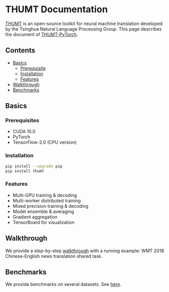 # THUMT Documentation

[THUMT](https://github.com/thumt/THUMT/tree/pytorch) is an open-source toolkit for neural machine translation developed by the Tsinghua Natural Language Processing Group. This page describes the document of [THUMT-PyTorch](https://github.com/thumt/THUMT/tree/pytorch).

## Contents

* [Basics](#basics)
  * [Prerequisite](#prerequisite)
  * [Installation](#installation)
  * [Features](#features)
* [Walkthrough](#walkthrough)
* [Benchmarks](#benchmarks)

## Basics

### Prerequisites

* CUDA 10.0
* PyTorch
* TensorFlow-2.0 (CPU version)

### Installation

```bash
pip install --upgrade pip
pip install thumt
```

### Features

* Multi-GPU training & decoding
* Multi-worker distributed training
* Mixed precision training & decoding
* Model ensemble & averaging
* Gradient aggregation
* TensorBoard for visualization

## Walkthrough

We provide a step-by-step [walkthrough](walkthrough.md) with a running example: WMT 2018 Chinese-English news translation shared task.

## Benchmarks

We provide benchmarks on several datasets. See [here](benchmarks.md).
